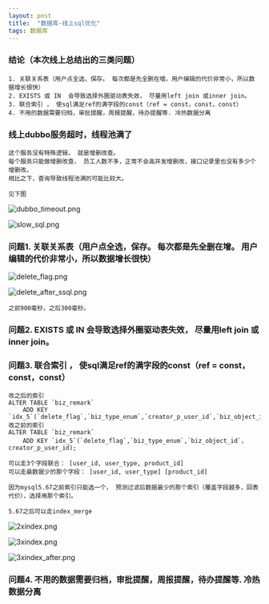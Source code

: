 ```yaml
---
layout: post
title:  "数据库-线上sql优化"
tags: 数据库
---
```


### 结论（本次线上总结出的三类问题）

    1. 关联关系表（用户点全选，保存。 每次都是先全删在增。用户编辑的代价非常小，所以数据增长很快）
    2. EXISTS 或 IN  会导致选择外圈驱动表失效， 尽量用left join 或inner join。
    3. 联合索引 ， 使sql满足ref的满字段的const（ref = const，const，const）
    4. 不用的数据需要归档，审批提醒，周报提醒，待办提醒等. 冷热数据分离
    
### 线上dubbo服务超时，线程池满了
    
    这个服务没有特殊逻辑， 就是增删改查。
    每个服务只能做增删改查， 员工人数不多，正常不会高并发增删改，接口记录里也没有多少个增删改。
    相比之下，查询导致线程池满的可能比较大。
    
    见下图
        
![dubbo_timeout.png](../../../images/slowsql/dubbo_timeout.png)

![slow_sql.png](../../../images/slowsql/slow_sql.png)


### 问题1. 关联关系表（用户点全选，保存。 每次都是先全删在增。 用户编辑的代价非常小，所以数据增长很快）
    
![delete_flag.png](../../../images/slowsql/delete_flag.png)
    
![delete_after_ssql.png](../../../images/slowsql/delete_after_ssql.png)

    之前900毫秒，之后300毫秒。

### 问题2. EXISTS 或 IN  会导致选择外圈驱动表失效， 尽量用left join 或inner join。

### 问题3. 联合索引 ， 使sql满足ref的满字段的const（ref = const，const，const）
    
    改之后的索引
    ALTER TABLE `biz_remark` 
        ADD KEY `idx_5`(`delete_flag`,`biz_type_enum`,`creator_p_user_id`,`biz_object_id`);
    改之前的索引
    ALTER TABLE `biz_remark` 
        ADD KEY `idx_5`(`delete_flag`,`biz_type_enum`,`biz_object_id`， creator_p_user_id);

    可以走3个字段联合： [user_id, user_type, product_id]
    可以走最数据少的那个字段： [user_id, user_type] [product_id]
    
    因为mysql5.67之前索引只能选一个， 预测过滤后数据最少的那个索引（覆盖字段越多，回表代价），选择用那个索引。
    
    5.67之后可以走index_merge
    
![2xindex.png](../../../images/slowsql/2xindex.png)
    
![3xindex.png](../../../images/slowsql/3xindex.png)

![3xindex_after.png](../../../images/slowsql/3xindex_after.png)

### 问题4. 不用的数据需要归档，审批提醒，周报提醒，待办提醒等. 冷热数据分离
   